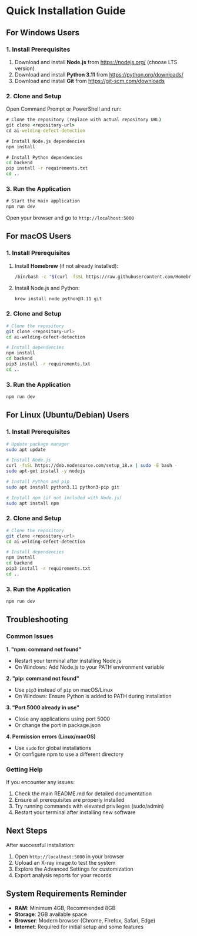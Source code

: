 # Quick Installation Guide

## For Windows Users

### 1. Install Prerequisites
1. Download and install **Node.js** from https://nodejs.org/ (choose LTS version)
2. Download and install **Python 3.11** from https://python.org/downloads/
3. Download and install **Git** from https://git-scm.com/downloads

### 2. Clone and Setup
Open Command Prompt or PowerShell and run:

```cmd
# Clone the repository (replace with actual repository URL)
git clone <repository-url>
cd ai-welding-defect-detection

# Install Node.js dependencies
npm install

# Install Python dependencies
cd backend
pip install -r requirements.txt
cd ..
```

### 3. Run the Application
```cmd
# Start the main application
npm run dev
```

Open your browser and go to `http://localhost:5000`

## For macOS Users

### 1. Install Prerequisites
1. Install **Homebrew** (if not already installed):
   ```bash
   /bin/bash -c "$(curl -fsSL https://raw.githubusercontent.com/Homebrew/install/HEAD/install.sh)"
   ```

2. Install Node.js and Python:
   ```bash
   brew install node python@3.11 git
   ```

### 2. Clone and Setup
```bash
# Clone the repository
git clone <repository-url>
cd ai-welding-defect-detection

# Install dependencies
npm install
cd backend
pip3 install -r requirements.txt
cd ..
```

### 3. Run the Application
```bash
npm run dev
```

## For Linux (Ubuntu/Debian) Users

### 1. Install Prerequisites
```bash
# Update package manager
sudo apt update

# Install Node.js
curl -fsSL https://deb.nodesource.com/setup_18.x | sudo -E bash -
sudo apt-get install -y nodejs

# Install Python and pip
sudo apt install python3.11 python3-pip git

# Install npm (if not included with Node.js)
sudo apt install npm
```

### 2. Clone and Setup
```bash
# Clone the repository
git clone <repository-url>
cd ai-welding-defect-detection

# Install dependencies
npm install
cd backend
pip3 install -r requirements.txt
cd ..
```

### 3. Run the Application
```bash
npm run dev
```

## Troubleshooting

### Common Issues

**1. "npm: command not found"**
- Restart your terminal after installing Node.js
- On Windows: Add Node.js to your PATH environment variable

**2. "pip: command not found"**
- Use `pip3` instead of `pip` on macOS/Linux
- On Windows: Ensure Python is added to PATH during installation

**3. "Port 5000 already in use"**
- Close any applications using port 5000
- Or change the port in package.json

**4. Permission errors (Linux/macOS)**
- Use `sudo` for global installations
- Or configure npm to use a different directory

### Getting Help

If you encounter any issues:
1. Check the main README.md for detailed documentation
2. Ensure all prerequisites are properly installed
3. Try running commands with elevated privileges (sudo/admin)
4. Restart your terminal after installing new software

## Next Steps

After successful installation:
1. Open `http://localhost:5000` in your browser
2. Upload an X-ray image to test the system
3. Explore the Advanced Settings for customization
4. Export analysis reports for your records

## System Requirements Reminder

- **RAM**: Minimum 4GB, Recommended 8GB
- **Storage**: 2GB available space
- **Browser**: Modern browser (Chrome, Firefox, Safari, Edge)
- **Internet**: Required for initial setup and some features